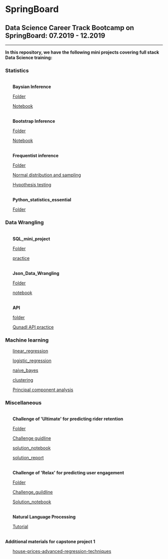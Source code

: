 # SpringBoard

## Data Science Career Track Bootcamp on SpringBoard: 07.2019 - 12.2019
***

<b>In this repository, we have the following mini projects covering full stack Data Science training:</b>

<h3>Statistics</h3></div>
<ol>
<br><b> Baysian Inference</b>

   [Folder](https://github.com/Shunling/SpringBoard/tree/master/Bayesian_stats_Q6.28)
   
   [Notebook](https://github.com/Shunling/SpringBoard/blob/master/Bayesian_stats_Q6.28/inferential_statistics_3-Q.ipynb)

<br><b> Bootstrap Inference</b>

   [Folder](https://github.com/Shunling/SpringBoard/tree/master/Bootstrap_Inference_Mini-Project8.19)
   
   [Notebook](https://github.com/Shunling/SpringBoard/blob/master/Bootstrap_Inference_Mini-Project8.19/inferential_statistics_2-Bootstrapping.ipynb)

<br><b> Frequentist inference</b>

   [Folder](https://github.com/Shunling/SpringBoard/tree/master/inferential_statistics_frequentist_mini-projects6.28.19)
   
   [Normal distribution and sampling](https://github.com/Shunling/SpringBoard/blob/master/inferential_statistics_frequentist_mini-projects6.28.19/inferential_statistics_1a-Q6.25.ipynb)
   
   [Hypothesis testing](https://github.com/Shunling/SpringBoard/blob/master/inferential_statistics_frequentist_mini-projects6.28.19/inferential_statistics_1b-Q6.25-2.ipynb)
   
<br><b> Python_statistics_essential</b>
 
  [Folder](https://github.com/Shunling/SpringBoard/tree/master/Practices/Python_statistics_essential)
</ol>
<h3>Data Wrangling</h3></div>
<ol>
<br><b> SQL_mini_project</b>

   [Folder](https://github.com/Shunling/SpringBoard/tree/master/SQL_mini_project)
   
   [practice](https://github.com/Shunling/SpringBoard/blob/master/SQL_mini_project/Shirley_sql_project.sql)
    
<br><b>Json_Data_Wrangling</b>

   [Folder](https://github.com/Shunling/SpringBoard/tree/master/data_wrangling_json)
   
   [notebook](https://github.com/Shunling/SpringBoard/blob/master/data_wrangling_json/Json_mini_project_Shirley.ipynb)
   
<br><b> API</b>

   [folder](https://github.com/Shunling/SpringBoard/blob/master/api_data_wrangling_mini_project.ipynb)
  
  [Qunadl API practice](https://github.com/Shunling/SpringBoard/blob/master/api_data_wrangling_mini_project.ipynb)
</ol>
<h3>Machine learning</h3></div>
<ol>    
   
   [linear_regression](https://github.com/Shunling/SpringBoard/blob/master/linear_regression/Mini_Project_Linear_Regression.ipynb)

   [logistic_regression](https://github.com/Shunling/SpringBoard/blob/master/logistic_regression/Mini_Project_Logistic_Regression.ipynb)

   [naive_bayes](https://github.com/Shunling/SpringBoard/blob/master/naive_bayes/Mini_Project_Naive_Bayes.ipynb)

   [clustering](https://github.com/Shunling/SpringBoard/blob/master/clustering/Mini_Project_Clustering.ipynb)

   [Principal component analysis](https://github.com/Shunling/SpringBoard/blob/master/PCA_analysis.ipynb)
</ol>
<h3>Miscellaneous</h3></div>
<ol>
<br><b>Challenge of 'Ultimate' for predicting rider retention</b>
    
   [Folder](https://github.com/Shunling/SpringBoard/tree/master/ultimate_challenge)
   
   [Challenge guidline](https://github.com/Shunling/SpringBoard/blob/master/ultimate_challenge/ultimate_data_science_challenge.pdf)
   
   [solution_notebook](https://github.com/Shunling/SpringBoard/blob/master/ultimate_challenge/Ultimate_challenge.ipynb)
   
   [solution_report](https://github.com/Shunling/SpringBoard/blob/master/ultimate_challenge/Ultimate_challenge_solution.pdf)

<br><b> Challenge of 'Relax' for predicting user engagement</b>
    
   [Folder](https://github.com/Shunling/SpringBoard/tree/master/relax_challenge)
   
   [Challenge_guildline](https://github.com/Shunling/SpringBoard/blob/master/relax_challenge/relax_data_science_challenge.pdf)
   
   [Solution_notebook](https://github.com/Shunling/SpringBoard/blob/master/relax_challenge/Relax_challenge.ipynb)
   
<br><b> Natural Language Processing</b>

   [Tutorial](https://github.com/Shunling/SpringBoard/blob/master/NLP/Word2Vec_GloVe_FastText_Tutuorial.ipynb)
</ol>
<br><b> Additional materials for capstone project 1</b>
<ol>
    
   [house-prices-advanced-regression-techniques](https://github.com/Shunling/SpringBoard/tree/master/house-prices-advanced-regression-techniques)




